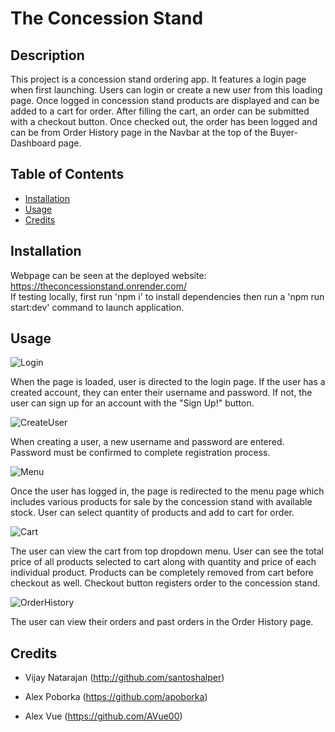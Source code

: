 # The Concession Stand

## Description

This project is a concession stand ordering app. It features a login page when first launching. Users can login or create a new user from this loading page. Once logged in concession stand products are displayed and can be added to a cart for order. After filling the cart, an order can be submitted with a checkout button. Once checked out, the order has been logged and can be from Order History page in the Navbar at the top of the Buyer-Dashboard page.

## Table of Contents

- [Installation](#installation)
- [Usage](#usage)
- [Credits](#credits)


## Installation

Webpage can be seen at the deployed website: https://theconcessionstand.onrender.com/
<br>
If testing locally, first run 'npm i' to install dependencies then run a 'npm run start:dev' command to launch application.

## Usage

![Login](assets/Login.png)

When the page is loaded, user is directed to the login page. If the user has a created account, they can enter their username and password. If not, the user can sign up for an account with the "Sign Up!" button.

![CreateUser](assets/CreateUser.png)

When creating a user, a new username and password are entered. Password must be confirmed to complete registration process.

![Menu](assets/Menu.png)

Once the user has logged in, the page is redirected to the menu page which includes various products for sale by the concession stand with available stock. User can select quantity of products and add to cart for order.

![Cart](assets/Cart.png)

The user can view the cart from top dropdown menu. User can see the total price of all products selected to cart along with quantity and price of each individual product. Products can be completely removed from cart before checkout as well. Checkout button registers order to the concession stand.

![OrderHistory](assets/OrderHistory.png)

The user can view their orders and past orders in the Order History page.



## Credits

* Vijay Natarajan (http://github.com/santoshalper)

* Alex Poborka (https://github.com/apoborka)

* Alex Vue (https://github.com/AVue00)







